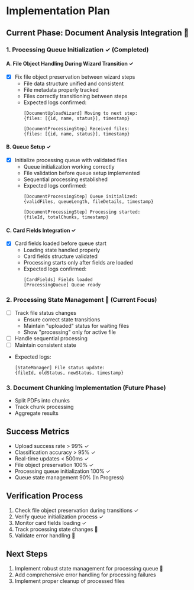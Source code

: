 # Implementation Plan

## Current Phase: Document Analysis Integration 🔄

### 1. Processing Queue Initialization ✓ (Completed)

#### A. File Object Handling During Wizard Transition ✓
- [x] Fix file object preservation between wizard steps
  - File data structure unified and consistent
  - File metadata properly tracked
  - Files correctly transitioning between steps
  - Expected logs confirmed:
    ```
    [DocumentUploadWizard] Moving to next step:
    {files: [{id, name, status}], timestamp}

    [DocumentProcessingStep] Received files:
    {files: [{id, name, status}], timestamp}
    ```

#### B. Queue Setup ✓
- [x] Initialize processing queue with validated files
  - Queue initialization working correctly
  - File validation before queue setup implemented
  - Sequential processing established
  - Expected logs confirmed:
    ```
    [DocumentProcessingStep] Queue initialized:
    {validFiles, queueLength, fileDetails, timestamp}

    [DocumentProcessingStep] Processing started:
    {fileId, totalChunks, timestamp}
    ```

#### C. Card Fields Integration ✓
- [x] Card fields loaded before queue start
  - Loading state handled properly
  - Card fields structure validated
  - Processing starts only after fields are loaded
  - Expected logs confirmed:
    ```
    [CardFields] Fields loaded
    [ProcessingQueue] Queue ready
    ```

### 2. Processing State Management 🔄 (Current Focus)
- [ ] Track file status changes
  - Ensure correct state transitions
  - Maintain "uploaded" status for waiting files
  - Show "processing" only for active file
- [ ] Handle sequential processing
- [ ] Maintain consistent state
- Expected logs:
  ```
  [StateManager] File status update:
  {fileId, oldStatus, newStatus, timestamp}
  ```

### 3. Document Chunking Implementation (Future Phase)
- Split PDFs into chunks
- Track chunk processing
- Aggregate results

## Success Metrics
- Upload success rate > 99% ✓
- Classification accuracy > 95% ✓
- Real-time updates < 500ms ✓
- File object preservation 100% ✓
- Processing queue initialization 100% ✓
- Queue state management 90% (In Progress)

## Verification Process
1. Check file object preservation during transitions ✓
2. Verify queue initialization process ✓
3. Monitor card fields loading ✓
4. Track processing state changes 🔄
5. Validate error handling 🔄

## Next Steps
1. Implement robust state management for processing queue 🔄
2. Add comprehensive error handling for processing failures
3. Implement proper cleanup of processed files
